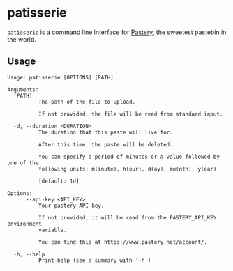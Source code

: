 # patisserie

`patisserie` is a command line interface for [Pastery][pastery], the sweetest
pastebin in the world.

## Usage

```
Usage: patisserie [OPTIONS] [PATH]

Arguments:
  [PATH]
          The path of the file to upload.

          If not provided, the file will be read from standard input.

  -d, --duration <DURATION>
          The duration that this paste will live for.

          After this time, the paste will be deleted.

          You can specify a period of minutes or a value followed by one of the
          following units: m(inute), h(our), d(ay), mo(nth), y(ear)

          [default: 1d]

Options:
      --api-key <API_KEY>
          Your pastery API key.

          If not provided, it will be read from the PASTERY_API_KEY environment
          variable.

          You can find this at https://www.pastery.net/account/.

  -h, --help
          Print help (see a summary with '-h')
```

[pastery]: https://www.pastery.net
